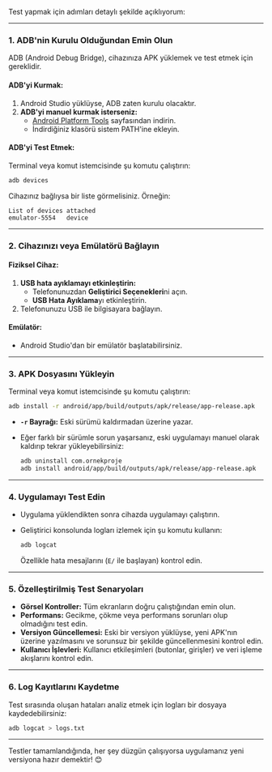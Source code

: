 Test yapmak için adımları detaylı şekilde açıklıyorum:

---

### 1. **ADB'nin Kurulu Olduğundan Emin Olun**

ADB (Android Debug Bridge), cihazınıza APK yüklemek ve test etmek için gereklidir.

#### ADB'yi Kurmak:

1. Android Studio yüklüyse, ADB zaten kurulu olacaktır.
2. **ADB'yi manuel kurmak isterseniz:**
    - [Android Platform Tools](https://developer.android.com/studio/releases/platform-tools) sayfasından indirin.
    - İndirdiğiniz klasörü sistem PATH'ine ekleyin.

#### ADB'yi Test Etmek:

Terminal veya komut istemcisinde şu komutu çalıştırın:

```bash
adb devices
```

Cihazınız bağlıysa bir liste görmelisiniz. Örneğin:

```
List of devices attached
emulator-5554   device
```

---

### 2. **Cihazınızı veya Emülatörü Bağlayın**

#### Fiziksel Cihaz:

1. **USB hata ayıklamayı etkinleştirin:**
    - Telefonunuzdan **Geliştirici Seçenekleri**ni açın.
    - **USB Hata Ayıklama**yı etkinleştirin.
2. Telefonunuzu USB ile bilgisayara bağlayın.

#### Emülatör:

- Android Studio'dan bir emülatör başlatabilirsiniz.

---

### 3. **APK Dosyasını Yükleyin**

Terminal veya komut istemcisinde şu komutu çalıştırın:

```bash
adb install -r android/app/build/outputs/apk/release/app-release.apk
```

- **`-r` Bayrağı:** Eski sürümü kaldırmadan üzerine yazar.
- Eğer farklı bir sürümle sorun yaşarsanız, eski uygulamayı manuel olarak kaldırıp tekrar yükleyebilirsiniz:
    
    ```bash
    adb uninstall com.ornekproje
    adb install android/app/build/outputs/apk/release/app-release.apk
    ```
    

---

### 4. **Uygulamayı Test Edin**

- Uygulama yüklendikten sonra cihazda uygulamayı çalıştırın.
- Geliştirici konsolunda logları izlemek için şu komutu kullanın:
    
    ```bash
    adb logcat
    ```
    
    Özellikle hata mesajlarını (`E/` ile başlayan) kontrol edin.

---

### 5. **Özelleştirilmiş Test Senaryoları**

- **Görsel Kontroller:** Tüm ekranların doğru çalıştığından emin olun.
- **Performans:** Gecikme, çökme veya performans sorunları olup olmadığını test edin.
- **Versiyon Güncellemesi:** Eski bir versiyon yüklüyse, yeni APK'nın üzerine yazılmasını ve sorunsuz bir şekilde güncellenmesini kontrol edin.
- **Kullanıcı İşlevleri:** Kullanıcı etkileşimleri (butonlar, girişler) ve veri işleme akışlarını kontrol edin.

---

### 6. **Log Kayıtlarını Kaydetme**

Test sırasında oluşan hataları analiz etmek için logları bir dosyaya kaydedebilirsiniz:

```bash
adb logcat > logs.txt
```

---

Testler tamamlandığında, her şey düzgün çalışıyorsa uygulamanız yeni versiyona hazır demektir! 😊